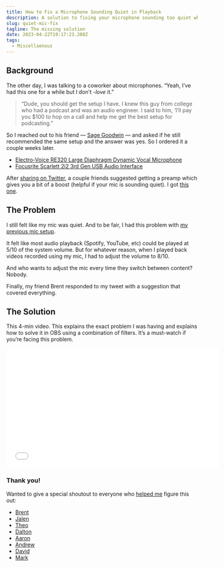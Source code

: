 ```yaml
---
title: How to Fix a Microphone Sounding Quiet in Playback
description: A solution to fixing your microphone sounding too quiet when you play it back
slug: quiet-mic-fix
tagline: The missing solution
date: 2023-04-22T19:17:23.208Z
tags:
  - Miscellaenous
---
```

## Background

The other day, I was talking to a coworker about microphones. “Yeah, I’ve had this one for a while but I don’t -*love* it.” 



> “Dude, you should get the setup I have. I knew this guy from college who had a podcast and was an audio engineer. I said to him, ‘I’ll pay you $100 to hop on a call and help me get the best setup for podcasting.” 



So I reached out to his friend — [Sage Goodwin](https://twitter.com/UplinkPodcast) — and asked if he still recommended the same setup and the answer was yes. So I ordered it a couple weeks later.

- [Electro-Voice RE320 Large Diaphragm Dynamic Vocal Microphone](https://www.amazon.com/Electro-Voice-RE320-Diaphragm-Dynamic-Microphone/dp/B00KCN83VI)
- [Focusrite Scarlett 2i2 3rd Gen USB Audio Interface](https://www.amazon.com/Focusrite-Scarlett-Audio-Interface-Tools/dp/B07QR73T66/ref=asc_df_B07QR73T66?hvadid=80745502742789&hvnetw=s&hvqmt=e&hvbmt=be&hvdev=c&hvlocint=&hvlocphy=&hvtargid=pla-4584345029627981&th=1)



After [sharing on Twitter](https://twitter.com/jsjoeio/status/1645517102193987585?s=20), a couple friends suggested getting a preamp which gives you a bit of a boost (helpful if your mic is sounding quiet). I got [this one](https://www.amazon.com/TRITON-AUDIO-FetHead-Microphone-Preamp/dp/B06XDPTDN5/ref=sr_1_2?keywords=fethead&sr=8-2). 


## The Problem

I still felt like my mic was quiet. And to be fair, I had this problem with [my previous mic setup](https://howtoegghead.com/instructor/screencasting/audio-equipment/). 

It felt like most audio playback (Spotify, YouTube, etc) could be played at 5/10 of the system volume. But for whatever reason, when I played back videos recorded using my mic, I had to adjust the volume to 8/10.

And who wants to adjust the mic every time they switch between content? Nobody.

Finally, my friend Brent responded to my tweet with a suggestion that covered everything. 


## The Solution

This 4-min video. This explains the exact problem I was having and explains how to solve it in OBS using a combination of filters. It’s a must-watch if you’re facing this problem.


<iframe width="560" height="315" src="[https://www.youtube.com/embed/o5q2y5r5MOk](https://www.youtube.com/embed/o5q2y5r5MOk)" title="YouTube video player" frameborder="0" allow="accelerometer; autoplay; clipboard-write; encrypted-media; gyroscope; picture-in-picture; web-share" allowfullscreen></iframe>



### Thank you!

Wanted to give a special shoutout to everyone who [helped me](https://twitter.com/jsjoeio/status/1649462533894578176?s=20) figure this out:

- [Brent](https://twitter.com/heccbrent)
- [Jalen](https://twitter.com/jalendport)
- [Theo](https://twitter.com/t3dotgg)
- [Dalton](https://twitter.com/dltnio)
- [Aaron](https://twitter.com/aarondjents)
- [Andrew](https://twitter.com/phunkren)
- [David](https://twitter.com/davidbblocher)
- [Mark](https://twitter.com/marknca)